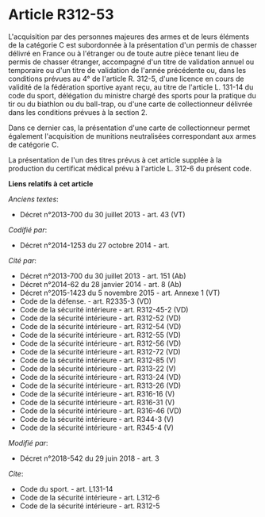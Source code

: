 # Article R312-53

L'acquisition par des personnes majeures des armes et de leurs éléments de la catégorie C est subordonnée à la présentation
d'un permis de chasser délivré en France ou à l'étranger ou de toute autre pièce tenant lieu de permis de chasser étranger,
accompagné d'un titre de validation annuel ou temporaire ou d'un titre de validation de l'année précédente ou, dans les
conditions prévues au 4° de l'article R. 312-5, d'une licence en cours de validité de la fédération sportive ayant reçu, au
titre de l'article L. 131-14 du code du sport, délégation du ministre chargé des sports pour la pratique du tir ou du
biathlon ou du ball-trap, ou d'une carte de collectionneur délivrée dans les conditions prévues à la section 2. 

Dans ce dernier cas, la présentation d'une carte de collectionneur permet également l'acquisition de munitions neutralisées
correspondant aux armes de catégorie C. 

La présentation de l'un des titres prévus à cet article supplée à la production du certificat médical prévu à l'article L.
312-6 du présent code.

**Liens relatifs à cet article**

_Anciens textes_:

  - Décret n°2013-700 du 30 juillet 2013 - art. 43 (VT)

_Codifié par_:

  - Décret n°2014-1253 du 27 octobre 2014 - art.

_Cité par_:

  - Décret n°2013-700 du 30 juillet 2013 - art. 151 (Ab)
  - Décret n°2014-62 du 28 janvier 2014 - art. 8 (Ab)
  - Décret n°2015-1423 du 5 novembre 2015 - art. Annexe 1 (VT)
  - Code de la défense. - art. R2335-3 (VD)
  - Code de la sécurité intérieure - art. R312-45-2 (VD)
  - Code de la sécurité intérieure - art. R312-52 (VD)
  - Code de la sécurité intérieure - art. R312-54 (VD)
  - Code de la sécurité intérieure - art. R312-55 (VD)
  - Code de la sécurité intérieure - art. R312-56 (VD)
  - Code de la sécurité intérieure - art. R312-72 (VD)
  - Code de la sécurité intérieure - art. R312-85 (V)
  - Code de la sécurité intérieure - art. R313-22 (V)
  - Code de la sécurité intérieure - art. R313-24 (VD)
  - Code de la sécurité intérieure - art. R313-26 (VD)
  - Code de la sécurité intérieure - art. R316-16 (V)
  - Code de la sécurité intérieure - art. R316-31 (V)
  - Code de la sécurité intérieure - art. R316-46 (VD)
  - Code de la sécurité intérieure - art. R344-3 (V)
  - Code de la sécurité intérieure - art. R345-4 (V)

_Modifié par_:

  - Décret n°2018-542 du 29 juin 2018 - art. 3

_Cite_:

  - Code du sport. - art. L131-14
  - Code de la sécurité intérieure - art. L312-6
  - Code de la sécurité intérieure - art. R312-5
